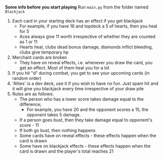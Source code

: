 **Some info before you start playing**
Run `main.py` from the folder named `Blackjack`

1. Each card in your starting deck has an effect if you get blackjack
    - For example, if you have 16 and topdeck a 5 of hearts, then you heal for 5
    - Aces always give 11 worth irrespective of whether they are counted as 1 or 11
    - Hearts heal, clubs dead bonus damage, diamonds inflict bleeding, clubs give temporary hp
2. Merchant cards are broken
    - They have on reveal effects, i.e. whenever you draw the card, you get an effect. Most of them heal you for a lot
3. If you hit "d" during combat, you get to see your upcoming cards (in random order)
4. 'Alties' is a dev deck, use it if you wish to have no fun. Just spam hit and it will give you blackjack every time irrespective of your draw pile
5. Rules are as follows:
    - The person who has a lower score takes damage equal to the difference;
        - For example, you have 20 and the opponent scores a 15, the opponent takes 5 damage.
    - If a person goes bust, then they take damage equal to opponent's score - 11
    - If both go bust, then nothing happens
    - Some cards have on reveal effects - these effects happen when the card is drawn
    - Some have on blackjack effects - these effects happen when the card is drawn and the player's total reaches 21